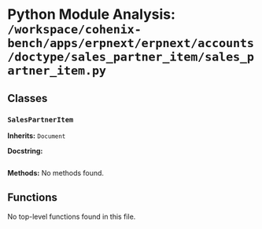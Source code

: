 # Python Module Analysis: `/workspace/cohenix-bench/apps/erpnext/erpnext/accounts/doctype/sales_partner_item/sales_partner_item.py`

## Classes

### `SalesPartnerItem`
**Inherits:** `Document`


**Docstring:**
```

```

**Methods:**
No methods found.




## Functions

No top-level functions found in this file.
